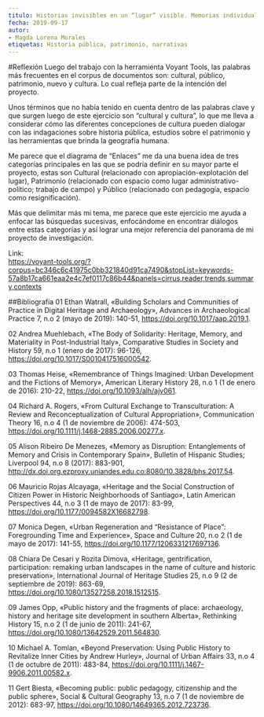 ```yaml
---
titulo: Historias invisibles en un “lugar” visible. Memorias individuales y colectivas que resignifican el espacio patrimonial del Parque-Hacienda Montes
fecha: 2019-09-17
autor:
- Magda Lorena Morales
etiquetas: Historia pública, patrimonio, narrativas
---
```



#Reflexión
Luego del trabajo con la herramienta Voyant Tools, las palabras más frecuentes en el corpus de documentos son: cultural, 
público, patrimonio, nuevo y cultura. Lo cual refleja parte de la intención del proyecto. 

Unos términos que no había tenido en cuenta dentro de las palabras clave y que surgen luego de este ejercicio son “cultural 
y cultura”, lo que me lleva a considerar cómo las diferentes concepciones de cultura pueden dialogar con las indagaciones 
sobre historia pública, estudios sobre el patrimonio y  las herramientas que brinda la geografía humana.

Me parece que el diagrama de “Enlaces” me da una buena idea de tres categorías principales en las que se podría definir en 
su mayor parte el proyecto, estas son Cultural (relacionado con apropiación-explotación del lugar),  Patrimonio (relacionado 
con espacio como lugar administrativo-político; trabajo de campo) y Público (relacionado con pedagogía, espacio como 
resignificación). 

Más que delimitar más mi tema, me parece que este ejercicio me ayuda a enfocar las búsquedas sucesivas, enfocándome en 
encontrar diálogos entre estas categorías y así lograr una mejor referencia del panorama de mi proyecto de investigación.


Link:  
https://voyant-tools.org/?corpus=bc346c6c41975c0bb321840d91ca7490&stopList=keywords-57a8b17ca661eaa2e4c7ef0117c86b44&panels=cirrus,reader,trends,summary,contexts



##Bibliografía
01 Ethan Watrall, «Building Scholars and Communities of Practice in Digital Heritage and Archaeology», Advances in Archaeological Practice 7, n.o 2 (mayo de 2019): 140-51, https://doi.org/10.1017/aap.2019.1.

02 Andrea Muehlebach, «The Body of Solidarity: Heritage, Memory, and Materiality in Post-Industrial Italy», Comparative Studies in Society and History 59, n.o 1 (enero de 2017): 96-126, https://doi.org/10.1017/S0010417516000542.

03 Thomas Heise, «Remembrance of Things Imagined: Urban Development and the Fictions of Memory», American Literary History 28, n.o 1 (1 de enero de 2016): 210-22, https://doi.org/10.1093/alh/ajv061.

04 Richard A. Rogers, «From Cultural Exchange to Transculturation: A Review and Reconceptualization of Cultural Appropriation», Communication Theory 16, n.o 4 (1 de noviembre de 2006): 474-503, https://doi.org/10.1111/j.1468-2885.2006.00277.x.

05 Alison Ribeiro De Menezes, «Memory as Disruption: Entanglements of Memory and Crisis in Contemporary Spain», Bulletin of Hispanic Studies; Liverpool 94, n.o 8 (2017): 883-901, http://dx.doi.org.ezproxy.uniandes.edu.co:8080/10.3828/bhs.2017.54.

06 Mauricio Rojas Alcayaga, «Heritage and the Social Construction of Citizen Power in Historic Neighborhoods of Santiago», Latin American Perspectives 44, n.o 3 (1 de mayo de 2017): 83-99, https://doi.org/10.1177/0094582X16682798.

07 Monica Degen, «Urban Regeneration and “Resistance of Place”: Foregrounding Time and Experience», Space and Culture 20, n.o 2 (1 de mayo de 2017): 141-55, https://doi.org/10.1177/1206331217697136.

08 Chiara De Cesari y Rozita Dimova, «Heritage, gentrification, participation: remaking urban landscapes in the name of culture and historic preservation», International Journal of Heritage Studies 25, n.o 9 (2 de septiembre de 2019): 863-69, https://doi.org/10.1080/13527258.2018.1512515.

09 James Opp, «Public history and the fragments of place: archaeology, history and heritage site development in southern Alberta», Rethinking History 15, n.o 2 (1 de junio de 2011): 241-67, https://doi.org/10.1080/13642529.2011.564830.

10 Michael A. Tomlan, «Beyond Preservation: Using Public History to Revitalize Inner Cities by Andrew Hurley», Journal of Urban Affairs 33, n.o 4 (1 de octubre de 2011): 483-84, https://doi.org/10.1111/j.1467-9906.2011.00582.x.

11 Gert Biesta, «Becoming public: public pedagogy, citizenship and the public sphere», Social & Cultural Geography 13, n.o 7 (1 de noviembre de 2012): 683-97, https://doi.org/10.1080/14649365.2012.723736.

